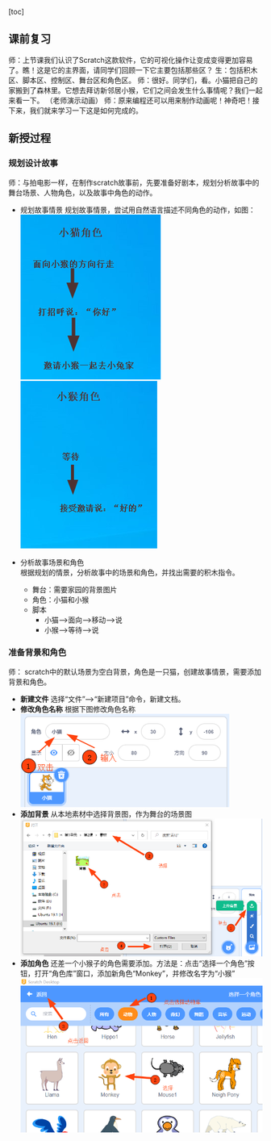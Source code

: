 [toc]

## 课前复习
师：上节课我们认识了Scratch这款软件，它的可视化操作让变成变得更加容易了。瞧！这是它的主界面，请同学们回顾一下它主要包括那些区？
生：包括积木区、脚本区、控制区、舞台区和角色区。
师：很好。同学们，看。小猫把自己的家搬到了森林里。它想去拜访新邻居小猴，它们之间会发生什么事情呢？我们一起来看一下。
（老师演示动画）
师：原来编程还可以用来制作动画呢！神奇吧！接下来，我们就来学习一下这是如何完成的。


## 新授过程
### 规划设计故事
师：与拍电影一样，在制作scratch故事前，先要准备好剧本，规划分析故事中的舞台场景、人物角色，以及故事中角色的动作。
- 规划故事情景
  规划故事情景，尝试用自然语言描述不同角色的动作，如图：<br>
  ![小猫脚本](/pics/小猫.png)   ![小猴脚本](/pics/小猴.png)

- 分析故事场景和角色  
  根据规划的情景，分析故事中的场景和角色，并找出需要的积木指令。
  - 舞台：需要家园的背景图片
  - 角色：小猫和小猴
  - 脚本
    - 小猫——>面向——>移动——>说
    - 小猴——>等待——>说

### 准备背景和角色
师： scratch中的默认场景为空白背景，角色是一只猫，创建故事情景，需要添加背景和角色。
- **新建文件** 选择“文件”——>“新建项目”命令，新建文档。
- **修改角色名称** 根据下图修改角色名称<br>
  ![修改名称](../pics/修改角色名称.png)
- **添加背景** 从本地素材中选择背景图，作为舞台的场景图
  ![添加背景](/pics/添加背景.png)
- **添加角色** 还差一个小猴子的角色需要添加。方法是：点击“选择一个角色”按钮，打开“角色库”窗口，添加新角色“Monkey”，并修改名字为“小猴”
  ![添加角色](/pics/添加角色.png)
